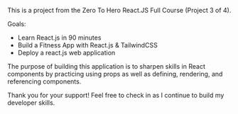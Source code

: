This is a project from the Zero To Hero React.JS Full Course (Project 3 of 4).

Goals:
- Learn React.js in 90 minutes
- Build a Fitness App with React.js & TailwindCSS
- Deploy a react.js web application

The purpose of building this application is to sharpen skills in React components by practicing using props as well as defining, rendering, and referencing components.

Thank you for your support! Feel free to check in as I continue to build my developer skills.